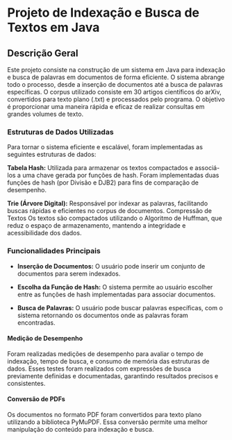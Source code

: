 # Projeto de Indexação e Busca de Textos em Java

## Descrição Geral

Este projeto consiste na construção de um sistema em Java para indexação e busca de palavras em documentos de forma eficiente. O sistema abrange todo o processo, desde a inserção de documentos até a busca de palavras específicas. O corpus utilizado consiste em 30 artigos científicos do arXiv, convertidos para texto plano (.txt) e processados pelo programa. O objetivo é proporcionar uma maneira rápida e eficaz de realizar consultas em grandes volumes de texto.

### Estruturas de Dados Utilizadas
Para tornar o sistema eficiente e escalável, foram implementadas as seguintes estruturas de dados:

**Tabela Hash:** Utilizada para armazenar os textos compactados e associá-los a uma chave gerada por funções de hash. Foram implementadas duas funções de hash (por Divisão e DJB2) para fins de comparação de desempenho.

**Trie (Árvore Digital):** Responsável por indexar as palavras, facilitando buscas rápidas e eficientes no corpus de documentos.
Compressão de Textos
Os textos são compactados utilizando o Algoritmo de Huffman, que reduz o espaço de armazenamento, mantendo a integridade e acessibilidade dos dados.

### Funcionalidades Principais
 - **Inserção de Documentos:** O usuário pode inserir um conjunto de documentos para serem indexados.

 - **Escolha da Função de Hash:** O sistema permite ao usuário escolher entre as funções de hash implementadas para associar documentos.

 - **Busca de Palavras:** O usuário pode buscar palavras específicas, com o sistema retornando os documentos onde as palavras foram encontradas.

#### Medição de Desempenho
Foram realizadas medições de desempenho para avaliar o tempo de indexação, tempo de busca, e consumo de memória das estruturas de dados. Esses testes foram realizados com expressões de busca previamente definidas e documentadas, garantindo resultados precisos e consistentes.

#### Conversão de PDFs
Os documentos no formato PDF foram convertidos para texto plano utilizando a biblioteca PyMuPDF. Essa conversão permite uma melhor manipulação do conteúdo para indexação e busca.
